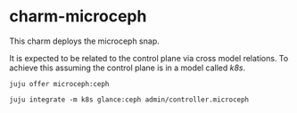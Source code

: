 # charm-microceph

This charm deploys the microceph snap.

It is expected to be related to the control plane via cross model relations. To
achieve this assuming the control plane is in a model called *k8s*.

```
juju offer microceph:ceph

juju integrate -m k8s glance:ceph admin/controller.microceph
```
